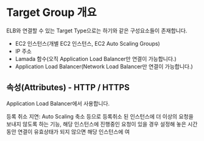 # Target Group 개요
ELB와 연결할 수 있는 Target Type으로는 하기와 같은 구성요소들이 존재합니다.

- EC2 인스턴스(개별 EC2 인스턴스, EC2 Auto Scaling Groups)
- IP 주소 
- Lamada 함수(오직 Application Load Balancer만 연결이 가능합니다.) 
- Application Load Balancer(Network Load Balancer만 연결이 가능합니다.)


## 속성(Attributes) - HTTP / HTTPS
Application Load Balancer에서 사용합니다.

등록 취소 지연: Auto Scaling 축소 등으로 등록취소 된 인스턴스에 더 이상의 요청을 보내지 않도록 하는 기능, 해당 인스턴스에 진행중인 요청이 있을 경우 설정해 놓은 시간동안 연결이 유효상태가 되지 않으면 해당 인스턴스에 여